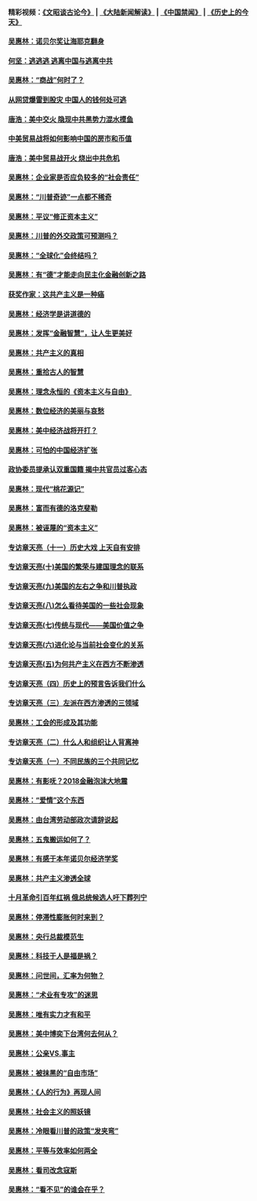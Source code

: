 #### 精彩视频：[《文昭谈古论今》](https://github.com/gfw-breaker/wenzhao/blob/master/README.md?t=12190030) | [《大陆新闻解读》](https://github.com/gfw-breaker/ntdtv-comedy/blob/master/README.md?t=12190030) | [《中国禁闻》](https://github.com/gfw-breaker/ntdtv-news/blob/master/README.md?t=12190030) | [《历史上的今天》](https://github.com/gfw-breaker/today-in-history/blob/master/README.md?t=12190030) 

#### [吴惠林：诺贝尔奖让海耶克翻身](../pages/nsc423/n10890049.md?t=12190030) 

#### [何坚：逃逃逃 逃离中国与逃离中共](../pages/nsc423/n10592891.md?t=12190030) 

#### [吴惠林：“商战”何时了？](../pages/nsc423/n10573558.md?t=12190030) 

#### [从网贷爆雷到股灾 中国人的钱何处可逃](../pages/nsc423/n10572800.md?t=12190030) 

#### [唐浩：美中交火 隐现中共黑势力混水摸鱼](../pages/nsc423/n10544040.md?t=12190030) 

#### [中美贸易战将如何影响中国的房市和币值](../pages/nsc423/n10543697.md?t=12190030) 

#### [唐浩：美中贸易战开火 烧出中共危机](../pages/nsc423/n10540126.md?t=12190030) 

#### [吴惠林：企业家是否应负较多的“社会责任”](../pages/nsc423/n10535022.md?t=12190030) 

#### [吴惠林：“川普奇迹”一点都不稀奇](../pages/nsc423/n10512808.md?t=12190030) 

#### [吴惠林：平议“修正资本主义”](../pages/nsc423/n10495724.md?t=12190030) 

#### [吴惠林：川普的外交政策可预测吗？](../pages/nsc423/n10462387.md?t=12190030) 

#### [吴惠林：“全球化”会终结吗？](../pages/nsc423/n10452838.md?t=12190030) 

#### [吴惠林：有“德”才能走向民主化金融创新之路](../pages/nsc423/n10432292.md?t=12190030) 

#### [获奖作家：这共产主义是一种癌](../pages/nsc423/n10431541.md?t=12190030) 

#### [吴惠林：经济学是讲道德的](../pages/nsc423/n10398014.md?t=12190030) 

#### [吴惠林：发挥“金融智慧”，让人生更美好](../pages/nsc423/n10375019.md?t=12190030) 

#### [吴惠林：共产主义的真相](../pages/nsc423/n10351394.md?t=12190030) 

#### [吴惠林：重拾古人的智慧](../pages/nsc423/n10337691.md?t=12190030) 

#### [吴惠林：理念永恒的《资本主义与自由》](../pages/nsc423/n10316274.md?t=12190030) 

#### [吴惠林：数位经济的美丽与哀愁](../pages/nsc423/n10292946.md?t=12190030) 

#### [吴惠林：美中经济战将开打？](../pages/nsc423/n10258825.md?t=12190030) 

#### [吴惠林：可怕的中国经济扩张](../pages/nsc423/n10219147.md?t=12190030) 

#### [政协委员提承认双重国籍 揭中共官员过客心态](../pages/nsc423/n10208809.md?t=12190030) 

#### [吴惠林：现代“桃花源记”](../pages/nsc423/n10185234.md?t=12190030) 

#### [吴惠林：富而有德的洛克斐勒](../pages/nsc423/n10142264.md?t=12190030) 

#### [吴惠林：被诬蔑的“资本主义”](../pages/nsc423/n10124816.md?t=12190030) 

#### [专访章天亮（十一）历史大戏 上天自有安排](../pages/nsc423/n10094905.md?t=12190030) 

#### [专访章天亮(十)美国的繁荣与建国理念的联系](../pages/nsc423/n10094899.md?t=12190030) 

#### [专访章天亮(九)美国的左右之争和川普执政](../pages/nsc423/n10094889.md?t=12190030) 

#### [专访章天亮(八)怎么看待美国的一些社会现象](../pages/nsc423/n10094857.md?t=12190030) 

#### [专访章天亮(七)传统与现代——美国价值之争](../pages/nsc423/n10093140.md?t=12190030) 

#### [专访章天亮(六)进化论与当前社会变化的关系](../pages/nsc423/n10092036.md?t=12190030) 

#### [专访章天亮(五)为何共产主义在西方不断渗透](../pages/nsc423/n10083620.md?t=12190030) 

#### [专访章天亮（四）历史上的预言告诉我们什么](../pages/nsc423/n10083606.md?t=12190030) 

#### [专访章天亮（三）左派在西方渗透的三领域](../pages/nsc423/n10081115.md?t=12190030) 

#### [吴惠林：工会的形成及其功能](../pages/nsc423/n10080633.md?t=12190030) 

#### [专访章天亮（二）什么人和组织让人背离神](../pages/nsc423/n10076637.md?t=12190030) 

#### [专访章天亮（一）不同民族的三个共同记忆](../pages/nsc423/n10074188.md?t=12190030) 

#### [吴惠林：有影呒？2018金融泡沫大地震](../pages/nsc423/n10040534.md?t=12190030) 

#### [吴惠林：“爱情”这个东西](../pages/nsc423/n10019423.md?t=12190030) 

#### [吴惠林：由台湾劳动部政次请辞说起](../pages/nsc423/n9979679.md?t=12190030) 

#### [吴惠林：五鬼搬运如何了？](../pages/nsc423/n9925338.md?t=12190030) 

#### [吴惠林：有感于本年诺贝尔经济学奖](../pages/nsc423/n9871883.md?t=12190030) 

#### [吴惠林：共产主义渗透全球](../pages/nsc423/n9812748.md?t=12190030) 

#### [十月革命引百年红祸 俄总统候选人吁下葬列宁](../pages/nsc423/n9810182.md?t=12190030) 

#### [吴惠林：停滞性膨胀何时来到？](../pages/nsc423/n9764136.md?t=12190030) 

#### [吴惠林：央行总裁模范生](../pages/nsc423/n9728134.md?t=12190030) 

#### [吴惠林：科技于人是福是祸？](../pages/nsc423/n9672982.md?t=12190030) 

#### [吴惠林：问世间，汇率为何物？](../pages/nsc423/n9621788.md?t=12190030) 

#### [吴惠林：“术业有专攻”的迷思](../pages/nsc423/n9580363.md?t=12190030) 

#### [吴惠林：唯有实力才有和平](../pages/nsc423/n9529599.md?t=12190030) 

#### [吴惠林：美中博奕下台湾何去何从？](../pages/nsc423/n9483598.md?t=12190030) 

#### [吴惠林：公亲VS.事主](../pages/nsc423/n9425637.md?t=12190030) 

#### [吴惠林：被抹黑的“自由市场”](../pages/nsc423/n9351545.md?t=12190030) 

#### [吴惠林：《人的行为》再现人间](../pages/nsc423/n9296339.md?t=12190030) 

#### [吴惠林：社会主义的照妖镜](../pages/nsc423/n9243460.md?t=12190030) 

#### [吴惠林：冷眼看川普的政策“发夹弯”](../pages/nsc423/n9120684.md?t=12190030) 

#### [吴惠林：平等与效率如何两全](../pages/nsc423/n9075430.md?t=12190030) 

#### [吴惠林：看司改念寇斯](../pages/nsc423/n9024915.md?t=12190030) 

#### [吴惠林：“看不见”的谁会在乎？](../pages/nsc423/n8977488.md?t=12190030) 

